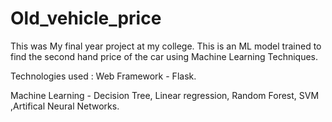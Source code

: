 # Old_vehicle_price
This was My final year project at my college.
This is an ML model trained to find the second hand price of the car using Machine Learning Techniques.

Technologies used : 
Web Framework - Flask.

Machine Learning - Decision Tree, Linear regression, Random Forest, SVM ,Artifical Neural Networks.
